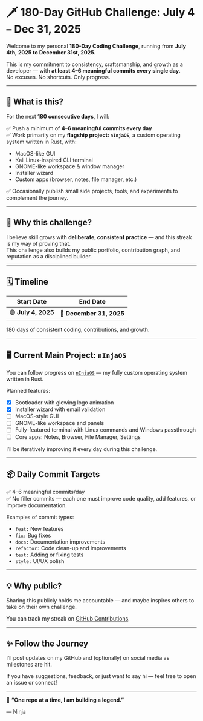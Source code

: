 # 🗡️ 180-Day GitHub Challenge: July 4 – Dec 31, 2025

Welcome to my personal **180-Day Coding Challenge**, running from **July 4th, 2025 to December 31st, 2025.**

This is my commitment to consistency, craftsmanship, and growth as a developer — with **at least 4–6 meaningful commits every single day**.  
No excuses. No shortcuts. Only progress.

---

## 🎯 What is this?

For the next **180 consecutive days**, I will:

✅ Push a minimum of **4–6 meaningful commits every day**  
✅ Work primarily on my **flagship project: `nInjaOS`**, a custom operating system written in Rust, with:  
- MacOS-like GUI  
- Kali Linux-inspired CLI terminal  
- GNOME-like workspace & window manager  
- Installer wizard  
- Custom apps (browser, notes, file manager, etc.)  

✅ Occasionally publish small side projects, tools, and experiments to complement the journey.

---

## 🚀 Why this challenge?

I believe skill grows with **deliberate, consistent practice** — and this streak is my way of proving that.  
This challenge also builds my public portfolio, contribution graph, and reputation as a disciplined builder.

---

## 🗓️ Timeline

| Start Date | End Date |
|------------|----------|
| 🟢 **July 4, 2025** | 🔴 **December 31, 2025** |

180 days of consistent coding, contributions, and growth.

---

## 🖥️ Current Main Project: `nInjaOS`

You can follow progress on [`nInjaOS`](https://github.com/<your-username>/nInjaOS) — my fully custom operating system written in Rust.

Planned features:
- [x] Bootloader with glowing logo animation
- [x] Installer wizard with email validation
- [ ] MacOS-style GUI
- [ ] GNOME-like workspace and panels
- [ ] Fully-featured terminal with Linux commands and Windows passthrough
- [ ] Core apps: Notes, Browser, File Manager, Settings

I’ll be iteratively improving it every day during this challenge.

---

## 📦 Daily Commit Targets

✅ 4–6 meaningful commits/day  
✅ No filler commits — each one must improve code quality, add features, or improve documentation.

Examples of commit types:
- `feat:` New features
- `fix:` Bug fixes
- `docs:` Documentation improvements
- `refactor:` Code clean-up and improvements
- `test:` Adding or fixing tests
- `style:` UI/UX polish

---

## 💡 Why public?

Sharing this publicly holds me accountable — and maybe inspires others to take on their own challenge.

You can track my streak on [GitHub Contributions](https://github.com/<your-username>).

---

## ✨ Follow the Journey

I’ll post updates on my GitHub and (optionally) on social media as milestones are hit.

If you have suggestions, feedback, or just want to say hi — feel free to open an issue or connect!

---

🫡 **“One repo at a time, I am building a legend.”**

— Ninja
